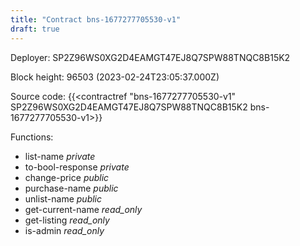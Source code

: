 ```yaml
---
title: "Contract bns-1677277705530-v1"
draft: true
---
```

Deployer: SP2Z96WS0XG2D4EAMGT47EJ8Q7SPW88TNQC8B15K2


 



Block height: 96503 (2023-02-24T23:05:37.000Z)

Source code: {{<contractref "bns-1677277705530-v1" SP2Z96WS0XG2D4EAMGT47EJ8Q7SPW88TNQC8B15K2 bns-1677277705530-v1>}}

Functions:

* list-name _private_
* to-bool-response _private_
* change-price _public_
* purchase-name _public_
* unlist-name _public_
* get-current-name _read_only_
* get-listing _read_only_
* is-admin _read_only_
